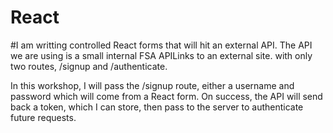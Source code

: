 # React
#I am writting  controlled React forms that will hit an external API. The API we are using is a small internal FSA APILinks to an external site. with only two routes, /signup and /authenticate.

In this workshop, I will pass the /signup route, either a username and password which will come from a React form. On success, the API will send back a token, which I can store, then pass to the server to authenticate future requests.
